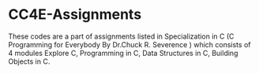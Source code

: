 # CC4E-Assignments
These codes are a part of assignments listed in Specialization in C (C Programming for Everybody By Dr.Chuck R. Severence ) which consists of 4 modules Explore C, Programming in C, Data Structures in C, Building Objects in C. 
